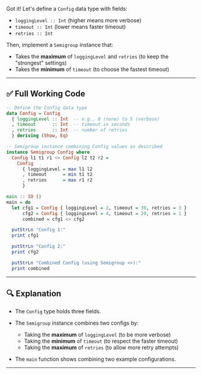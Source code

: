 Got it! Let's define a `Config` data type with fields:

* `loggingLevel :: Int` (higher means more verbose)
* `timeout :: Int` (lower means faster timeout)
* `retries :: Int`

Then, implement a `Semigroup` instance that:

* Takes the **maximum** of `loggingLevel` and `retries` (to keep the "strongest" settings)
* Takes the **minimum** of `timeout` (to choose the fastest timeout)

---

## ✅ Full Working Code

```haskell
-- Define the Config data type
data Config = Config
  { loggingLevel :: Int  -- e.g., 0 (none) to 5 (verbose)
  , timeout      :: Int  -- timeout in seconds
  , retries      :: Int  -- number of retries
  } deriving (Show, Eq)

-- Semigroup instance combining Config values as described
instance Semigroup Config where
  Config l1 t1 r1 <> Config l2 t2 r2 =
    Config
      { loggingLevel = max l1 l2
      , timeout      = min t1 t2
      , retries      = max r1 r2
      }

main :: IO ()
main = do
  let cfg1 = Config { loggingLevel = 2, timeout = 30, retries = 3 }
      cfg2 = Config { loggingLevel = 4, timeout = 20, retries = 1 }
      combined = cfg1 <> cfg2

  putStrLn "Config 1:"
  print cfg1

  putStrLn "Config 2:"
  print cfg2

  putStrLn "Combined Config (using Semigroup <>):"
  print combined
```

---

## 🔍 Explanation

* The `Config` type holds three fields.
* The `Semigroup` instance combines two configs by:

  * Taking the **maximum** of `loggingLevel` (to be more verbose)
  * Taking the **minimum** of `timeout` (to respect the faster timeout)
  * Taking the **maximum** of `retries` (to allow more retry attempts)
* The `main` function shows combining two example configurations.

---

 
